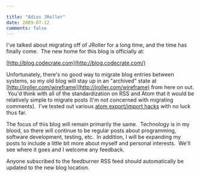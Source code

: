 ```yaml
---

title: "Adios JRoller"
date: 2009-07-12
comments: false
---
```


I've talked about migrating off of JRoller for a long time, and the time has finally come.  The new home for this blog is officially at:
   
[http://blog.codecrate.com](http://blog.codecrate.com/)
   
   
Unfortunately, there's no good way to migrate blog entries between systems, so my old blog will stay up in an "archived" state at [http://jroller.com/wireframe](http://jroller.com/wireframe) from here on out.  You'd think with all of the standardization on RSS and Atom that it would be relatively simple to migrate posts (I'm not concerned with migrating comments).  I've tested out various [atom export/import hacks](http://code.google.com/p/google-blog-converters-appengine/wiki/BloggerExportTemplate) with no luck thus far.
   
   
The focus of this blog will remain primarily the same.  Technology is in my blood, so there will continue to be regular posts about programming, software development, testing, etc.  In addition, I will be expanding my posts to include a little bit more about myself and personal interests.  We'll see where it goes and I welcome any feedback.
   
   
Anyone subscribed to the feedburner RSS feed should automatically be updated to the new blog location.

